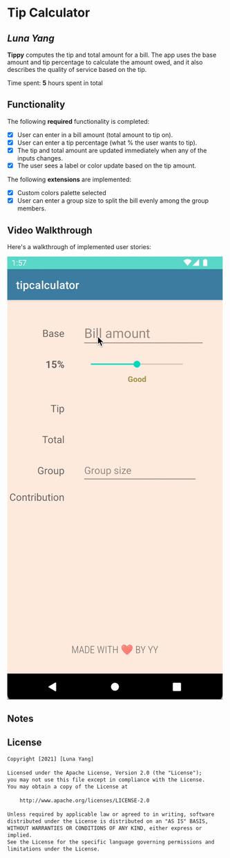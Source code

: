 # Tip Calculator 

## *Luna Yang*

**Tippy** computes the tip and total amount for a bill. The app uses the base amount and tip percentage to calculate the amount owed, and it also describes the quality of service based on the tip.

Time spent: **5** hours spent in total

## Functionality 

The following **required** functionality is completed:

* [x] User can enter in a bill amount (total amount to tip on).
* [x] User can enter a tip percentage (what % the user wants to tip).
* [x] The tip and total amount are updated immediately when any of the inputs changes.
* [x] The user sees a label or color update based on the tip amount. 

The following **extensions** are implemented:

* [x] Custom colors palette selected
* [x] User can enter a group size to split the bill evenly among the group members.

## Video Walkthrough

Here's a walkthrough of implemented user stories:

<img src='https://github.com/iamc0w/CS194A_tipcalculator/blob/master/tippy%20demo.gif' title='Video Walkthrough' width='' alt='Video Walkthrough' />

## Notes

## License

    Copyright [2021] [Luna Yang]

    Licensed under the Apache License, Version 2.0 (the "License");
    you may not use this file except in compliance with the License.
    You may obtain a copy of the License at

        http://www.apache.org/licenses/LICENSE-2.0

    Unless required by applicable law or agreed to in writing, software
    distributed under the License is distributed on an "AS IS" BASIS,
    WITHOUT WARRANTIES OR CONDITIONS OF ANY KIND, either express or implied.
    See the License for the specific language governing permissions and
    limitations under the License.
